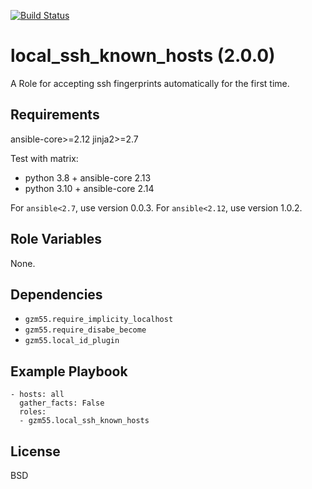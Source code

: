 [![Build Status](https://travis-ci.org/gzm55/ansible-local-ssh-known-hosts-role.svg?branch=master)](https://travis-ci.org/gzm55/ansible-local-ssh-known-hosts-role)

local_ssh_known_hosts (2.0.0)
=================================

A Role for accepting ssh fingerprints automatically for the first time.

Requirements
------------

ansible-core>=2.12
jinja2>=2.7

Test with matrix:
- python 3.8 + ansible-core 2.13
- python 3.10 + ansible-core 2.14

For `ansible<2.7`, use version 0.0.3.
For `ansible<2.12`, use version 1.0.2.

Role Variables
--------------

None.

Dependencies
------------

- `gzm55.require_implicity_localhost`
- `gzm55.require_disabe_become`
- `gzm55.local_id_plugin`

Example Playbook
----------------

    - hosts: all
      gather_facts: False
      roles:
      - gzm55.local_ssh_known_hosts

License
-------

BSD
